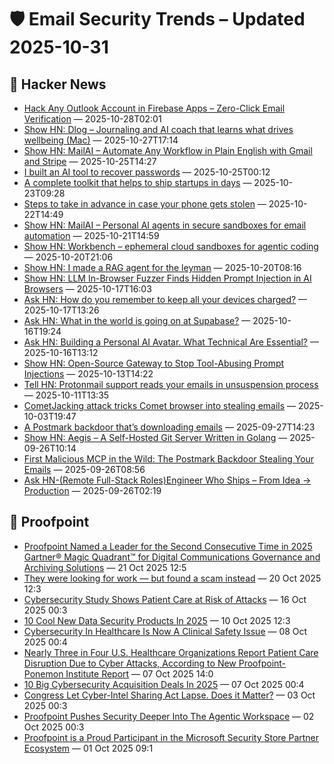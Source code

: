# 🛡️ Email Security Trends – Updated 2025-10-31

## 📰 Hacker News
- [Hack Any Outlook Account in Firebase Apps – Zero-Click Email Verification](https://news.ycombinator.com/item?id=45728529) — 2025-10-28T02:01
- [Show HN: Dlog – Journaling and AI coach that learns what drives wellbeing (Mac)](https://dlog.pro/) — 2025-10-27T17:14
- [Show HN: MailAI – Automate Any Workflow in Plain English with Gmail and Stripe](https://www.mailai.live/) — 2025-10-25T14:27
- [I built an AI tool to recover passwords](https://news.ycombinator.com/item?id=45700357) — 2025-10-25T00:12
- [A complete toolkit that helps to ship startups in days](https://news.ycombinator.com/item?id=45679924) — 2025-10-23T09:28
- [Steps to take in advance in case your phone gets stolen](https://news.ycombinator.com/item?id=45669985) — 2025-10-22T14:49
- [Show HN: MailAI – Personal AI agents in secure sandboxes for email automation](https://www.mailai.live/) — 2025-10-21T14:59
- [Show HN: Workbench – ephemeral cloud sandboxes for agentic coding](https://workbench.brwse.ai) — 2025-10-20T21:06
- [Show HN: I made a RAG agent for the leyman](https://www.sitesidekick.io) — 2025-10-20T08:16
- [Show HN: LLM In-Browser Fuzzer Finds Hidden Prompt Injection in AI Browsers](https://browsertotal.com/demos/agentic-browser-fuzzer) — 2025-10-17T16:03
- [Ask HN: How do you remember to keep all your devices charged?](https://news.ycombinator.com/item?id=45616536) — 2025-10-17T13:26
- [Ask HN: What in the world is going on at Supabase?](https://news.ycombinator.com/item?id=45609621) — 2025-10-16T19:24
- [Ask HN: Building a Personal AI Avatar. What Technical Are Essential?](https://news.ycombinator.com/item?id=45604911) — 2025-10-16T13:12
- [Show HN: Open-Source Gateway to Stop Tool-Abusing Prompt Injections](https://www.archestra.ai/) — 2025-10-13T14:22
- [Tell HN: Protonmail support reads your emails in unsuspension process](https://news.ycombinator.com/item?id=45549020) — 2025-10-11T13:35
- [CometJacking attack tricks Comet browser into stealing emails](https://www.bleepingcomputer.com/news/security/commetjacking-attack-tricks-comet-browser-into-stealing-emails/) — 2025-10-03T19:47
- [A Postmark backdoor that’s downloading emails](https://www.koi.security/blog/postmark-mcp-npm-malicious-backdoor-email-theft) — 2025-09-27T14:23
- [Show HN: Aegis – A Self-Hosted Git Server Written in Golang](https://github.com/AegisCodeForge/aegis) — 2025-09-26T10:14
- [First Malicious MCP in the Wild: The Postmark Backdoor Stealing Your Emails](https://www.koi.security/blog/postmark-mcp-npm-malicious-backdoor-email-theft) — 2025-09-26T08:56
- [Ask HN-(Remote Full-Stack Roles)Engineer Who Ships – From Idea → Production](https://news.ycombinator.com/item?id=45381883) — 2025-09-26T02:19

## 📰 Proofpoint
- [Proofpoint Named a Leader for the Second Consecutive Time in 2025 Gartner® Magic Quadrant™ for Digital Communications Governance and Archiving Solutions](https://www.proofpoint.com/us/newsroom/press-releases/proofpoint-named-leader-second-consecutive-time-2025-gartnerr-magic) — 21 Oct 2025 12:5
- [They were looking for work — but found a scam instead](https://www.proofpoint.com/us/newsroom/news/they-were-looking-work-found-scam-instead) — 20 Oct 2025 12:3
- [Cybersecurity Study Shows Patient Care at Risk of Attacks](https://www.proofpoint.com/us/newsroom/news/cybersecurity-study-shows-patient-care-risk-attacks) — 16 Oct 2025 00:3
- [10 Cool New Data Security Products In 2025](https://www.proofpoint.com/us/newsroom/news/10-cool-new-data-security-products-2025) — 10 Oct 2025 12:3
- [Cybersecurity In Healthcare Is Now A Clinical Safety Issue](https://www.proofpoint.com/us/newsroom/news/cybersecurity-healthcare-now-clinical-safety-issue) — 08 Oct 2025 00:4
- [Nearly Three in Four U.S. Healthcare Organizations Report Patient Care Disruption Due to Cyber Attacks, According to New Proofpoint-Ponemon Institute Report](https://www.proofpoint.com/us/newsroom/press-releases/nearly-three-four-us-healthcare-organizations-report-patient-care-disruption) — 07 Oct 2025 14:0
- [10 Big Cybersecurity Acquisition Deals In 2025](https://www.proofpoint.com/us/newsroom/news/10-big-cybersecurity-acquisition-deals-2025) — 07 Oct 2025 00:4
- [Congress Let Cyber-Intel Sharing Act Lapse. Does it Matter?](https://www.proofpoint.com/us/newsroom/news/congress-let-cyber-intel-sharing-act-lapse-does-it-matter) — 03 Oct 2025 00:3
- [Proofpoint Pushes Security Deeper Into The Agentic Workspace](https://www.proofpoint.com/us/newsroom/news/proofpoint-pushes-security-deeper-agentic-workspace) — 02 Oct 2025 00:3
- [Proofpoint is a Proud Participant in the Microsoft Security Store Partner Ecosystem](https://www.proofpoint.com/us/newsroom/press-releases/proofpoint-proud-participant-microsoft-security-store-partner-ecosystem-0) — 01 Oct 2025 09:1

